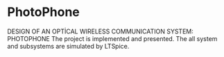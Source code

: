 # PhotoPhone
DESIGN OF AN OPTİCAL WIRELESS COMMUNICATION SYSTEM: PHOTOPHONE
 The project is implemented and presented. The all system and subsystems are simulated by LTSpice.
